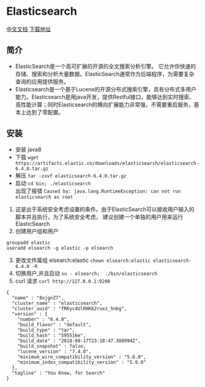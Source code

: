 # Elasticsearch

[中文文档](https://www.elastic.co/guide/cn/elasticsearch/guide/current/index.html)
[下载地址](https://www.elastic.co/downloads/elasticsearch)


## 简介

* ElasticSearch是一个高可扩展的开源的全文搜索分析引擎。 
它允许你快速的存储、搜索和分析大量数据。ElasticSearch通常作为后端程序，为需要复杂查询的应用提供服务。
* Elasticsearch是一个基于Lucene的开源分布式搜索引擎，具有分布式多用户能力。Elasticsearch是用java开发，提供Restful接口，能够达到实时搜索、高性能计算；同时Elasticsearch的横向扩展能力非常强，不需要重启服务，基本上达到了零配置。

## 安装

*  安装 java8 
*  下载 `wget https://artifacts.elastic.co/downloads/elasticsearch/elasticsearch-6.4.0.tar.gz`
*  解压 `tar -zxvf elasticsearch-6.4.0.tar.gz`
*  启动 `cd bin; ./elasticsearch`     
   出现了报错 `Caused by: java.lang.RuntimeException: can not run elasticsearch as root `

1. 这是出于系统安全考虑设置的条件。由于ElasticSearch可以接收用户输入的脚本并且执行，为了系统安全考虑， 建议创建一个单独的用户用来运行ElasticSearch
2. 创建用户组和用户
 ```
 groupadd elastic
 useradd elsearch -g elastic -p elsearch
 ```
3. 更改文件属组  elsearch:elastic  `chown elsearch:elastic elasticsearch-6.4.0 -R`
4. 切换用户,并且启动   `su - elsearch;  ./bin/elasticsearch`
5. curl 请求 `curl http://127.0.0.1:9200`
```
{
  "name" : "8xjgnZ7",
  "cluster_name" : "elasticsearch",
  "cluster_uuid" : "fRKyc4UlRHKb2ruxz_5nbg",
  "version" : {
    "number" : "6.4.0",
    "build_flavor" : "default",
    "build_type" : "tar",
    "build_hash" : "595516e",
    "build_date" : "2018-08-17T23:18:47.308994Z",
    "build_snapshot" : false,
    "lucene_version" : "7.4.0",
    "minimum_wire_compatibility_version" : "5.6.0",
    "minimum_index_compatibility_version" : "5.0.0"
  },
  "tagline" : "You Know, for Search"
}
```



